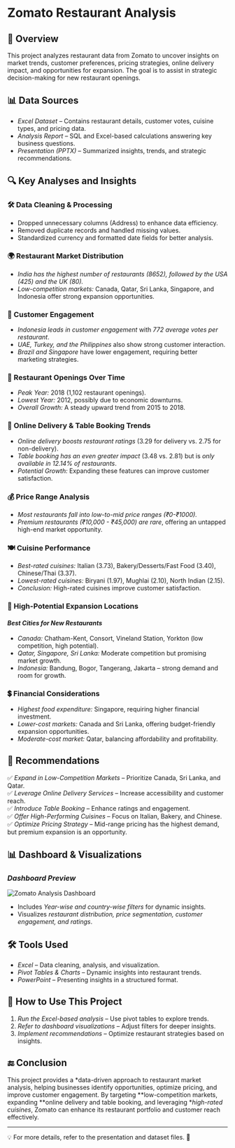 # Zomato Restaurant Analysis

## 📌 Overview
This project analyzes restaurant data from Zomato to uncover insights on market trends, customer preferences, pricing strategies, online delivery impact, and opportunities for expansion. The goal is to assist in strategic decision-making for new restaurant openings.

## 📊 Data Sources
- *Excel Dataset* – Contains restaurant details, customer votes, cuisine types, and pricing data.
- *Analysis Report* – SQL and Excel-based calculations answering key business questions.
- *Presentation (PPTX)* – Summarized insights, trends, and strategic recommendations.

## 🔍 Key Analyses and Insights

### 🛠 Data Cleaning & Processing
- Dropped unnecessary columns (Address) to enhance data efficiency.
- Removed duplicate records and handled missing values.
- Standardized currency and formatted date fields for better analysis.

### 🌍 Restaurant Market Distribution
- *India has the highest number of restaurants (8652), followed by the USA (425) and the UK (80).*
- *Low-competition markets:* Canada, Qatar, Sri Lanka, Singapore, and Indonesia offer strong expansion opportunities.

### 👥 Customer Engagement
- *Indonesia leads in customer engagement* with *772 average votes per restaurant*.
- *UAE, Turkey, and the Philippines* also show strong customer interaction.
- *Brazil and Singapore* have lower engagement, requiring better marketing strategies.

### 📅 Restaurant Openings Over Time
- *Peak Year:* 2018 (1,102 restaurant openings).
- *Lowest Year:* 2012, possibly due to economic downturns.
- *Overall Growth:* A steady upward trend from 2015 to 2018.

### 🚀 Online Delivery & Table Booking Trends
- *Online delivery boosts restaurant ratings* (3.29 for delivery vs. 2.75 for non-delivery).
- *Table booking has an even greater impact* (3.48 vs. 2.81) but is *only available in 12.14% of restaurants*.
- *Potential Growth:* Expanding these features can improve customer satisfaction.

### 💰 Price Range Analysis
- *Most restaurants fall into low-to-mid price ranges (₹0-₹1000).*
- *Premium restaurants (₹10,000 - ₹45,000) are rare*, offering an untapped high-end market opportunity.

### 🍽️ Cuisine Performance
- *Best-rated cuisines:* Italian (3.73), Bakery/Desserts/Fast Food (3.40), Chinese/Thai (3.37).
- *Lowest-rated cuisines:* Biryani (1.97), Mughlai (2.10), North Indian (2.15).
- *Conclusion:* High-rated cuisines improve customer satisfaction.

### 📌 High-Potential Expansion Locations
#### *Best Cities for New Restaurants*
- *Canada:* Chatham-Kent, Consort, Vineland Station, Yorkton (low competition, high potential).
- *Qatar, Singapore, Sri Lanka:* Moderate competition but promising market growth.
- *Indonesia:* Bandung, Bogor, Tangerang, Jakarta – strong demand and room for growth.

### 💲 Financial Considerations
- *Highest food expenditure:* Singapore, requiring higher financial investment.
- *Lower-cost markets:* Canada and Sri Lanka, offering budget-friendly expansion opportunities.
- *Moderate-cost market:* Qatar, balancing affordability and profitability.

## 📌 Recommendations
✅ *Expand in Low-Competition Markets* – Prioritize Canada, Sri Lanka, and Qatar.  
✅ *Leverage Online Delivery Services* – Increase accessibility and customer reach.  
✅ *Introduce Table Booking* – Enhance ratings and engagement.  
✅ *Offer High-Performing Cuisines* – Focus on Italian, Bakery, and Chinese.  
✅ *Optimize Pricing Strategy* – Mid-range pricing has the highest demand, but premium expansion is an opportunity.  

## 📊 Dashboard & Visualizations
### *Dashboard Preview*
![Zomato Analysis Dashboard](Zomato_dashboard.png)

- Includes *Year-wise and country-wise filters* for dynamic insights.
- Visualizes *restaurant distribution, price segmentation, customer engagement, and ratings*.

## 🛠 Tools Used
- *Excel* – Data cleaning, analysis, and visualization.
- *Pivot Tables & Charts* – Dynamic insights into restaurant trends.
- *PowerPoint* – Presenting insights in a structured format.

## 🎯 How to Use This Project
1. *Run the Excel-based analysis* – Use pivot tables to explore trends.  
2. *Refer to dashboard visualizations* – Adjust filters for deeper insights.  
3. *Implement recommendations* – Optimize restaurant strategies based on insights.  

## 🔚 Conclusion
This project provides a *data-driven approach to restaurant market analysis, helping businesses identify opportunities, optimize pricing, and improve customer engagement. By targeting **low-competition markets, expanding **online delivery and table booking, and leveraging **high-rated cuisines*, Zomato can enhance its restaurant portfolio and customer reach effectively.

---

💡 For more details, refer to the presentation and dataset files. 🚀
